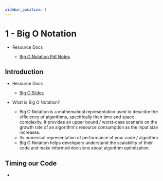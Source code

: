 ```yaml
---
sidebar_position: 1
---
```


# 1 - Big O Notation

- Resource Docs

  - [Big O Notation Pdf Notes](https://github.com/pravn27/ds-algo-tech-doc/blob/master/docs/ds-algo-course-tutorials/from-scott-barrett/readerDoc/1-big-o/Big%2BO%2BNotes.pdf)

## Introduction

- Resource Docs

  - [Big O Slides](https://cs.slides.com/colt_steele/big-o-notation)

- What is Big O Notation?
  - Big O Notation is a mathematical representation used to describe the efficiency of algorithms, specifically their time and space complexity. It provides an upper bound / worst-case scenario on the growth rate of an algorithm's resource consumption as the input size increases.
  - Its numerical representation of performance of your code / algorithm
  - Big O Notation helps developers understand the scalability of their code and make informed decisions about algorithm optimization.

## Timing our Code

-

